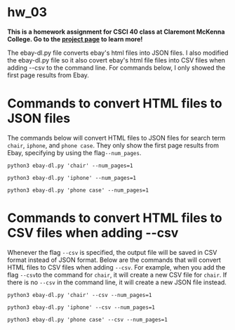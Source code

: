 # hw_03
<b>This is a homework assignment for CSCI 40 class at Claremont McKenna College. Go to the [project page](https://github.com/mikeizbicki/cmc-csci040/tree/2021fall/hw_03) to learn more!</b>

The ebay-dl.py file converts ebay's html files into JSON files. I also modified the ebay-dl.py file so it also 
covert ebay's html file files into CSV files when adding --csv to the command line. For commands below, I only showed the first page results from Ebay. 

# Commands to convert HTML files to JSON files
The commands below will convert HTML files to JSON files for search term ```chair```, ```iphone```, and ```phone case```. They only show the first page results from Ebay, specifying by using the flag```--num_pages```.
```
python3 ebay-dl.py 'chair' --num_pages=1
```
```
python3 ebay-dl.py 'iphone' --num_pages=1
```
```
python3 ebay-dl.py 'phone case' --num_pages=1
```

# Commands to convert HTML files to CSV files when adding --csv
Whenever the flag ```--csv``` is specified, the output file will be saved in CSV format instead of JSON format. Below are the commands that will convert HTML files to CSV files when adding ```--csv```. For example, when you add the flag ```--csv```to the command for ```chair```, it will create a new CSV file for ```chair```. If there is no ```--csv``` in the command line, it will create a new JSON file instead.
```
python3 ebay-dl.py 'chair' --csv --num_pages=1
```
```
python3 ebay-dl.py 'iphone' --csv --num_pages=1
```
```
python3 ebay-dl.py 'phone case' --csv --num_pages=1
```